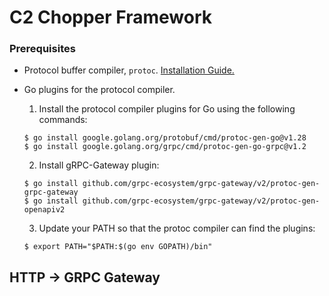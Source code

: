 # C2 Chopper Framework

### Prerequisites

* Protocol buffer compiler, `protoc`. [Installation Guide.](https://grpc.io/docs/protoc-installation/)
* Go plugins for the protocol compiler. 
    1. Install the protocol compiler plugins for Go using the following commands:
    ```
    $ go install google.golang.org/protobuf/cmd/protoc-gen-go@v1.28
    $ go install google.golang.org/grpc/cmd/protoc-gen-go-grpc@v1.2
    ```

    2. Install gRPC-Gateway plugin:
    ```
    $ go install github.com/grpc-ecosystem/grpc-gateway/v2/protoc-gen-grpc-gateway
    $ go install github.com/grpc-ecosystem/grpc-gateway/v2/protoc-gen-openapiv2
    ```

    3. Update your PATH so that the protoc compiler can find the plugins:
    ```
    $ export PATH="$PATH:$(go env GOPATH)/bin"
    ```

## HTTP -> GRPC Gateway

